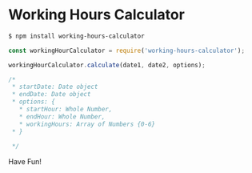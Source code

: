 # Working Hours Calculator

```bash
$ npm install working-hours-calculator
```

```js
const workingHourCalculator = require('working-hours-calculator');

workingHourCalculator.calculate(date1, date2, options);

/*
 * startDate: Date object
 * endDate: Date object
 * options: {
   * startHour: Whole Number,
   * endHour: Whole Number,
   * workingHours: Array of Numbers {0-6}
 * }
 
 */
```

Have Fun!
